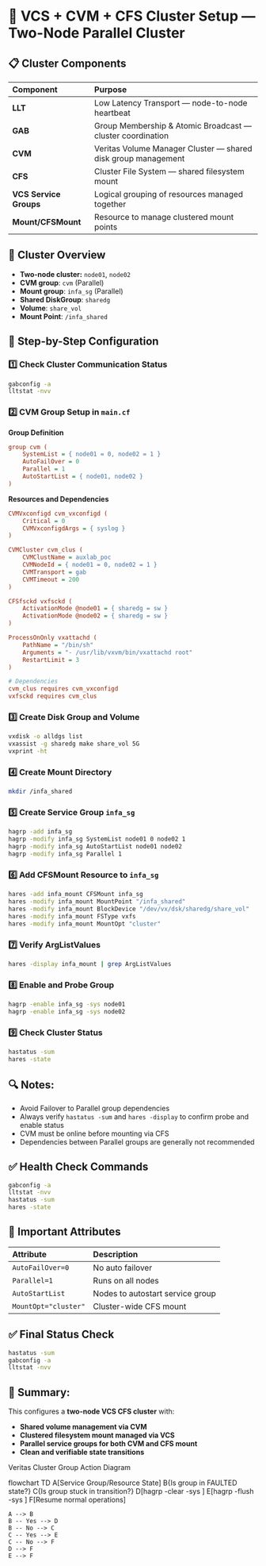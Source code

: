 
# 📑 VCS + CVM + CFS Cluster Setup — Two-Node Parallel Cluster

## 📋 Cluster Components

| Component | Purpose |
|:------------|:-------------|
| **LLT** | Low Latency Transport — node-to-node heartbeat |
| **GAB** | Group Membership & Atomic Broadcast — cluster coordination |
| **CVM** | Veritas Volume Manager Cluster — shared disk group management |
| **CFS** | Cluster File System — shared filesystem mount |
| **VCS Service Groups** | Logical grouping of resources managed together |
| **Mount/CFSMount** | Resource to manage clustered mount points |

## 📌 Cluster Overview

- **Two-node cluster:** `node01`, `node02`
- **CVM group**: `cvm` (Parallel)
- **Mount group**: `infa_sg` (Parallel)
- **Shared DiskGroup**: `sharedg`
- **Volume**: `share_vol`
- **Mount Point**: `/infa_shared`

## 📖 Step-by-Step Configuration

### 1️⃣ Check Cluster Communication Status
```bash
gabconfig -a
lltstat -nvv
```

### 2️⃣ CVM Group Setup in `main.cf`

**Group Definition**
```cfg
group cvm (
    SystemList = { node01 = 0, node02 = 1 }
    AutoFailOver = 0
    Parallel = 1
    AutoStartList = { node01, node02 }
)
```

**Resources and Dependencies**
```cfg
CVMVxconfigd cvm_vxconfigd (
    Critical = 0
    CVMVxconfigdArgs = { syslog }
)

CVMCluster cvm_clus (
    CVMClustName = auxlab_poc
    CVMNodeId = { node01 = 0, node02 = 1 }
    CVMTransport = gab
    CVMTimeout = 200
)

CFSfsckd vxfsckd (
    ActivationMode @node01 = { sharedg = sw }
    ActivationMode @node02 = { sharedg = sw }
)

ProcessOnOnly vxattachd (
    PathName = "/bin/sh"
    Arguments = "- /usr/lib/vxvm/bin/vxattachd root"
    RestartLimit = 3
)

# Dependencies
cvm_clus requires cvm_vxconfigd
vxfsckd requires cvm_clus
```

### 3️⃣ Create Disk Group and Volume
```bash
vxdisk -o alldgs list
vxassist -g sharedg make share_vol 5G
vxprint -ht
```

### 4️⃣ Create Mount Directory
```bash
mkdir /infa_shared
```

### 5️⃣ Create Service Group `infa_sg`
```bash
hagrp -add infa_sg
hagrp -modify infa_sg SystemList node01 0 node02 1
hagrp -modify infa_sg AutoStartList node01 node02
hagrp -modify infa_sg Parallel 1
```

### 6️⃣ Add CFSMount Resource to `infa_sg`
```bash
hares -add infa_mount CFSMount infa_sg
hares -modify infa_mount MountPoint "/infa_shared"
hares -modify infa_mount BlockDevice "/dev/vx/dsk/sharedg/share_vol"
hares -modify infa_mount FSType vxfs
hares -modify infa_mount MountOpt "cluster"
```

### 7️⃣ Verify ArgListValues
```bash
hares -display infa_mount | grep ArgListValues
```

### 8️⃣ Enable and Probe Group
```bash
hagrp -enable infa_sg -sys node01
hagrp -enable infa_sg -sys node02
```

### 9️⃣ Check Cluster Status
```bash
hastatus -sum
hares -state
```

## 🔍 Notes:
- Avoid Failover to Parallel group dependencies
- Always verify `hastatus -sum` and `hares -display` to confirm probe and enable status
- CVM must be online before mounting via CFS
- Dependencies between Parallel groups are generally not recommended

## ✅ Health Check Commands
```bash
gabconfig -a
lltstat -nvv
hastatus -sum
hares -state
```

## 📌 Important Attributes

| Attribute            | Description |
|:--------------------|:-------------|
| `AutoFailOver=0`      | No auto failover |
| `Parallel=1`          | Runs on all nodes |
| `AutoStartList`       | Nodes to autostart service group |
| `MountOpt="cluster"`  | Cluster-wide CFS mount |

## ✅ Final Status Check
```bash
hastatus -sum
gabconfig -a
lltstat -nvv
```

## 📖 Summary:
This configures a **two-node VCS CFS cluster** with:
- **Shared volume management via CVM**
- **Clustered filesystem mount managed via VCS**
- **Parallel service groups for both CVM and CFS mount**
- **Clean and verifiable state transitions**

Veritas Cluster Group Action Diagram

flowchart TD
    A[Service Group/Resource State]
    B{Is group in FAULTED state?}
    C{Is group stuck in transition?}
    D[hagrp -clear <group> -sys <system>]
    E[hagrp -flush <group> -sys <system>]
    F[Resume normal operations]

    A --> B
    B -- Yes --> D
    B -- No --> C
    C -- Yes --> E
    C -- No --> F
    D --> F
    E --> F
